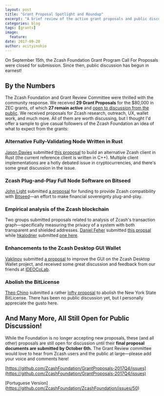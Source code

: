 ```yaml
---
layout: post
title: "Grant Proposal Spotlight and Roundup"
excerpt: "A brief review of the active grant proposals and public discussions."
categories: blog
tags: [grants]
image:
  feature:
date: 2017-09-28
author: acityinohio
---
```


On September 15th, the Zcash Foundation Grant Program Call For Proposals were closed for submission. Since then, public discussion has begun in earnest!

## By the Numbers

The Zcash Foundation and Grant Review Committee were thrilled with the community response. We received **29 Grant Proposals** for the $80,000 in ZEC grants, of which **27 remain active** and [open to discussion from the public](https://github.com/ZcashFoundation/GrantProposals-2017Q4/issues). We received proposals for Zcash research, outreach, UX, wallet work, and much more. All of them are worth discussing, but I thought I'd offer a sample to give casual followers of the Zcash Foundation an idea of what to expect from the grants:

### Alternative Fully-Validating Node Written in Rust

[Jason Davies](https://github.com/jasondavies) submitted [this proposal](https://github.com/ZcashFoundation/GrantProposals-2017Q4/issues/32) to build an alternative Zcash client in Rust (the current reference client is written in C++). Multiple client implementations are a hotly debated issue in cryptocurrencies, and there's some great discussion in the issue.

### Zcash Plug-and-Play Full Node Software on Bitseed

[John Light](https://github.com/john-light) submitted [a proposal](https://github.com/ZcashFoundation/GrantProposals-2017Q4/issues/27) for funding to provide Zcash compatibility with [Bitseed](https://bitseed.org)—an effort to make financial sovereignty plug-and-play.

### Empirical analysis of the Zcash blockchain
Two groups submitted proposals related to analysis of Zcash's transaction graph—specifically measuring the privacy of a system with both transparent and shielded addresses. [Daniel Feher](https://github.com/feddan35) submitted [this propsal](https://github.com/ZcashFoundation/GrantProposals-2017Q4/issues/24) while [hkalodner](https://github.com/hkalodner) submitted [one here](https://github.com/ZcashFoundation/GrantProposals-2017Q4/issues/31).

### Enhancements to the Zcash Desktop GUI Wallet
[Vaklinov](https://github.com/vaklinov) submitted [a proposal](https://github.com/ZcashFoundation/GrantProposals-2017Q4/issues/7) to improve the GUI on the Zcash Desktop Wallet project, and received some great discussion and feedback from our friends at [IDEOCoLab](http://www.ideocolab.com/).

### Abolish the BitLicense

[Theo Chino](https://github.com/theochino) submitted a rather [lofty proposal](https://github.com/ZcashFoundation/GrantProposals-2017Q4/issues/3) to abolish the New York State BitLicense. There has been no public discussion yet, but I personally appreciate the gusto here.

## And Many More, All Still Open for Public Discussion!

While the Foundation is no longer accepting new proposals, these (and all other) proposals are still open for discussion until their **final proposal documents are submitted by October 6th.** The Grant Review committee would love to hear from Zcash users and the public at large—please add your voice and comments here!

[https://github.com/ZcashFoundation/GrantProposals-2017Q4/issues](https://github.com/ZcashFoundation/GrantProposals-2017Q4/issues)

[Portuguese Version] (https://github.com/ZcashFoundation/ZcashFoundation/issues/50)
